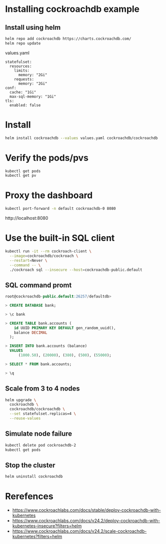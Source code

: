 # Installing cockroachdb example


## Install using helm
```sh
helm repo add cockroachdb https://charts.cockroachdb.com/
helm repo update
```

values.yaml
```
statefulset:
  resources:
    limits:
      memory: "2Gi"
    requests:
      memory: "2Gi"
conf:
  cache: "1Gi"
  max-sql-memory: "1Gi"
tls:
  enabled: false
```

# Install
```sh
helm install cockroachdb --values values.yaml cockroachdb/cockroachdb
```

# Verify the pods/pvs
```sh
kubectl get pods
kubectl get pv
```

# Proxy the dashboard
```sh
kubectl port-forward -n default cockroachdb-0 8080
```

http://localhost:8080

# Use the built-in SQL client
```sh
kubectl run -it --rm cockroach-client \
  --image=cockroachdb/cockroach \
  --restart=Never \
  --command -- \
  ./cockroach sql --insecure --host=cockroachdb-public.default
```

## SQL command promt
```sql
root@cockroachdb-public.default:26257/defaultdb>

> CREATE DATABASE bank;

> \c bank

> CREATE TABLE bank.accounts (
    id UUID PRIMARY KEY DEFAULT gen_random_uuid(),
    balance DECIMAL
  );

> INSERT INTO bank.accounts (balance)
  VALUES
      (1000.50), (20000), (380), (500), (55000);

> SELECT * FROM bank.accounts;

> \q
```


## Scale from 3 to 4 nodes
```sh
helm upgrade \
  cockroachdb \
  cockroachdb/cockroachdb \
  --set statefulset.replicas=4 \
  --reuse-values
```

## Simulate node failure
```sh
kubectl delete pod cockroachdb-2
kubectl get pods
```

## Stop the cluster
```sh
helm uninstall cockroachdb
```


# Rerefences
- https://www.cockroachlabs.com/docs/stable/deploy-cockroachdb-with-kubernetes
- https://www.cockroachlabs.com/docs/v24.2/deploy-cockroachdb-with-kubernetes-insecure?filters=helm
- https://www.cockroachlabs.com/docs/v24.2/scale-cockroachdb-kubernetes?filters=helm